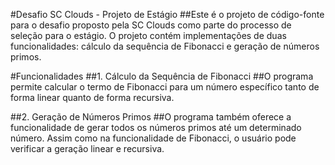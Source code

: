 
#Desafio SC Clouds - Projeto de Estágio
##Este é o projeto de código-fonte para o desafio proposto pela SC Clouds como parte do processo de seleção para o estágio. O projeto contém implementações de duas funcionalidades: cálculo da sequência de Fibonacci e geração de números primos.

#Funcionalidades
##1. Cálculo da Sequência de Fibonacci
##O programa permite calcular o termo de Fibonacci para um número específico tanto de forma linear quanto de forma recursiva.

##2. Geração de Números Primos
##O programa também oferece a funcionalidade de gerar todos os números primos até um determinado número. Assim como na funcionalidade de Fibonacci, o usuário pode verificar a geração linear e recursiva.

